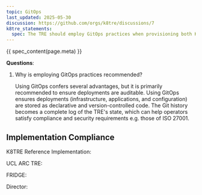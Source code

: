 ```yaml
---
topic: GitOps
last_updated: 2025-05-30
discussion: https://github.com/orgs/k8tre/discussions/7
k8tre_statements:
  spec: The TRE should employ GitOps practices when provisioning both K8TRE resources as well as any other required infrastructure level resources within the TRE.
---
```


{{ spec_content(page.meta) }}

**Questions**: 

1. Why is employing GitOps practices recommended?

    Using GitOps confers several advantages, but it is primarily recommended to ensure deployments are auditable. Using GitOps ensures deployments (infrastructure, applications, and configuration) are stored as declarative and version-controlled code. The Git history becomes a complete log of the TRE's state, which can help operators satisfy compliance and security requirements e.g. those of ISO 27001.

## Implementation Compliance

K8TRE Reference Implementation:

UCL ARC TRE: 

FRIDGE:

Director: 